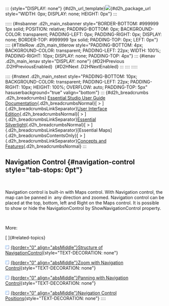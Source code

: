 ::: {style="DISPLAY: none"}
[](ms-xhelp:///?Id=d2h_url_template){#d2h_url_template}![](!package_url!){#d2h_package_url style="WIDTH: 0px; DISPLAY: none; HEIGHT: 0px"}
:::

::::: {#nsbanner .d2h_main_nsbanner style="BORDER-BOTTOM: #999999 1px solid; POSITION: relative; PADDING-BOTTOM: 0px; BACKGROUND-COLOR: transparent; PADDING-LEFT: 0px; PADDING-RIGHT: 0px; DISPLAY: none; BORDER-TOP: #999999 1px solid; PADDING-TOP: 0px; LEFT: 0px"}
:::: {#TitleRow .d2h_main_titlerow style="PADDING-BOTTOM: 4px; BACKGROUND-COLOR: transparent; PADDING-LEFT: 22px; WIDTH: 100%; PADDING-RIGHT: 10px; DISPLAY: none; PADDING-TOP: 4px"}
::: {#ienav .d2h_main_ienav style="DISPLAY: none"}
[](ms-xhelp:///?Id=6be9d2aa-494f-4564-9d61-9b3ef2c638f9){#D2HPrevious .D2HPreviousEnabled}  [](ms-xhelp:///?Id=77a84501-cb2b-40c7-be84-64bdb2e3d8a8){#D2HNext .D2HNextEnabled}
:::
::::
:::::

:::: {#nstext .d2h_main_nstext style="PADDING-BOTTOM: 10px; BACKGROUND-COLOR: transparent; PADDING-LEFT: 22px; PADDING-RIGHT: 10px; HEIGHT: 100%; OVERFLOW: auto; PADDING-TOP: 5px" hasuserbackground="true" valign="bottom"}
::: {#d2h_breadcrumbs .d2h_breadcrumbs}
[Essential Studio User Guide Documentation](ms-xhelp:///?Id=12457748-09e3-4d74-a240-8e049cedf030){.d2h_breadcrumbsNormal}[ \> ]{.d2h_breadcrumbsLinkSeparator}[User Interface Edition](ms-xhelp:///?Id=c29296b7-531c-413b-a0ec-488ca1f7f669){.d2h_breadcrumbsNormal}[ \> ]{.d2h_breadcrumbsLinkSeparator}[Essential Silverlight](ms-xhelp:///?Id=66221bd1-ba2e-43c2-94a7-618f50e01d24){.d2h_breadcrumbsNormal}[ \> ]{.d2h_breadcrumbsLinkSeparator}[Essential Maps]{.d2h_breadcrumbsContentsOnly}[ \> ]{.d2h_breadcrumbsLinkSeparator}[Concepts and Features](ms-xhelp:///?Id=ab523ca4-cfb2-4736-9bef-ec20b3268450){.d2h_breadcrumbsNormal}
:::

## Navigation Control {#navigation-control style="tab-stops: 0pt"}

 

Navigation control is built-in with Maps control. With Navigation control, the map can be panned in  any direction and zoomed. Navigation control can be placed at the top, bottom, left and Right on the Maps control. It is possible to show or hide the NavigationControl by ShowNavigationControl property.

 

More:

[ ]{#related-topics}

[![](button.gif){border="0" align="absMiddle"}Structure of NavigationControl](ms-xhelp:///?Id=77a84501-cb2b-40c7-be84-64bdb2e3d8a8){style="TEXT-DECORATION: none"}

[![](button.gif){border="0" align="absMiddle"}Zoom with Navigation Control](ms-xhelp:///?Id=b3d1a2d9-bf33-4ee6-9597-8181d33e910a){style="TEXT-DECORATION: none"}

[![](button.gif){border="0" align="absMiddle"}Panning with Navigation Control](ms-xhelp:///?Id=849d440c-0718-46c3-b098-74fbf13e2f61){style="TEXT-DECORATION: none"}

[![](button.gif){border="0" align="absMiddle"}Navigation Control Positions](ms-xhelp:///?Id=9757619c-ed83-4095-aa77-ed785097ca57){style="TEXT-DECORATION: none"}
::::

